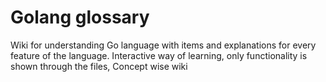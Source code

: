 # Golang glossary
Wiki for understanding Go language with items and explanations for every feature of the language.
Interactive way of learning, only functionality is shown through the files, Concept wise wiki
